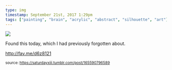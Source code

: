 ```yaml
---
type: img
timestamp: September 21st, 2017 1:29pm
tags: ["painting", "brain", "acrylic", "abstract", "silhouette", "art"]
---
```

<img src="https://saturdayxiii.github.io/media/media/165590796589.jpg"/>
                                                                                          
Found this today, which I had previously forgotten about.

<a href="http://fav.me/d6z8121" target="_blank">http://fav.me/d6z8121</a><br/>
 
                                    
                
                
                
                
                                
<small>source: https://saturdayxiii.tumblr.com/post/165590796589</small>